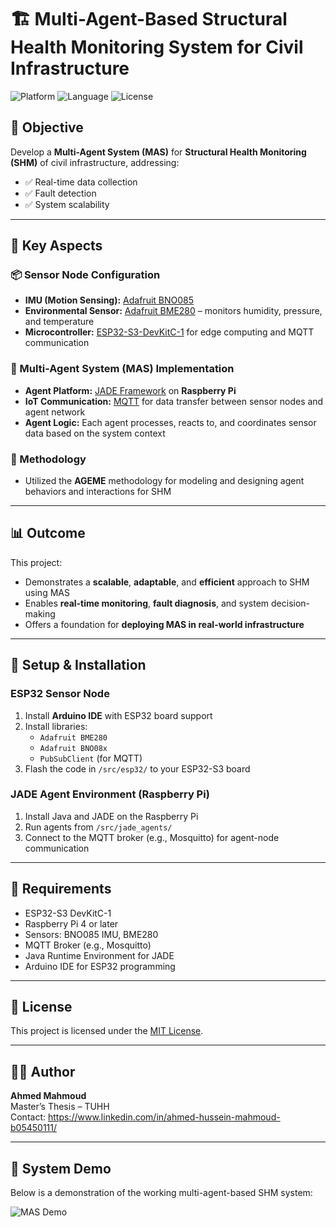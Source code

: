 # 🏗️ Multi-Agent-Based Structural Health Monitoring System for Civil Infrastructure

![Platform](https://img.shields.io/badge/platform-ESP32%20%7C%20RaspberryPi-green)
![Language](https://img.shields.io/badge/language-C++%20%7C%20Java%20%7C%20Python-blue)
![License](https://img.shields.io/badge/license-MIT-lightgrey)

## 🎯 Objective  
Develop a **Multi-Agent System (MAS)** for **Structural Health Monitoring (SHM)** of civil infrastructure, addressing:

- ✅ Real-time data collection  
- ✅ Fault detection  
- ✅ System scalability

---

## 🔧 Key Aspects

### 📦 Sensor Node Configuration  
- **IMU (Motion Sensing):** [Adafruit BNO085](https://www.adafruit.com/product/4754)  
- **Environmental Sensor:** [Adafruit BME280](https://www.adafruit.com/product/2652) – monitors humidity, pressure, and temperature  
- **Microcontroller:** [ESP32-S3-DevKitC-1](https://www.espressif.com/en/products/devkits/esp32-s3-devkitc-1/overview) for edge computing and MQTT communication

### 🤖 Multi-Agent System (MAS) Implementation  
- **Agent Platform:** [JADE Framework](https://jade.tilab.com/) on **Raspberry Pi**  
- **IoT Communication:** [MQTT](https://mqtt.org/) for data transfer between sensor nodes and agent network  
- **Agent Logic:** Each agent processes, reacts to, and coordinates sensor data based on the system context

### 🧠 Methodology  
- Utilized the **AGEME** methodology for modeling and designing agent behaviors and interactions for SHM

---

## 📊 Outcome  
This project:
- Demonstrates a **scalable**, **adaptable**, and **efficient** approach to SHM using MAS
- Enables **real-time monitoring**, **fault diagnosis**, and system decision-making
- Offers a foundation for **deploying MAS in real-world infrastructure**

---

## 🚀 Setup & Installation

### ESP32 Sensor Node  
1. Install **Arduino IDE** with ESP32 board support  
2. Install libraries:  
   - `Adafruit BME280`
   - `Adafruit BNO08x`
   - `PubSubClient` (for MQTT)  
3. Flash the code in `/src/esp32/` to your ESP32-S3 board

### JADE Agent Environment (Raspberry Pi)  
1. Install Java and JADE on the Raspberry Pi  
2. Run agents from `/src/jade_agents/`  
3. Connect to the MQTT broker (e.g., Mosquitto) for agent-node communication

---

## 📌 Requirements

- ESP32-S3 DevKitC-1  
- Raspberry Pi 4 or later  
- Sensors: BNO085 IMU, BME280  
- MQTT Broker (e.g., Mosquitto)  
- Java Runtime Environment for JADE  
- Arduino IDE for ESP32 programming

---

## 📄 License  
This project is licensed under the [MIT License](LICENSE).

---

## 🙋‍♂️ Author  
**Ahmed Mahmoud**  
Master’s Thesis – TUHH  
Contact: https://www.linkedin.com/in/ahmed-hussein-mahmoud-b05450111/


---


## 🎥 System Demo

Below is a demonstration of the working multi-agent-based SHM system:

![MAS Demo](mas-demo.gif)

